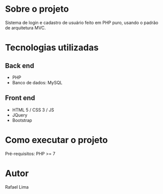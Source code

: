# Sobre o projeto

Sistema de login e cadastro de usuário feito em PHP puro, usando o padrão de arquitetura MVC.

# Tecnologias utilizadas
## Back end
- PHP
- Banco de dados: MySQL
## Front end
- HTML 5 / CSS 3 / JS 
- JQuery
- Bootstrap
# Como executar o projeto
Pré-requisitos: PHP >= 7

# Autor
Rafael Lima


